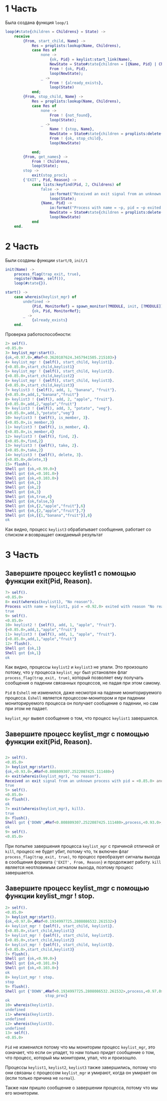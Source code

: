 # 1 Часть

Была создана функция `loop/1`

```erlang
loop(#state{children = Childrens} = State) ->
    receive
        {From, start_child, Name} ->
            Res = proplists:lookup(Name, Childrens),
            case Res of
                none ->
                    {ok, Pid} = keylist:start_link(Name),
                    NewState = State#state{children = [{Name, Pid} | Childrens]},
                    From ! {ok, Pid},
                    loop(NewState);
                _ ->
                    From ! {already_exists},
                    loop(State)
            end;
        {From, stop_child, Name} ->
            Res = proplists:lookup(Name, Childrens),
            case Res of
                none ->
                    From ! {not_found},
                    loop(State);                
                _ ->
                    Name ! {stop, Name},
                    NewState = State#state{children = proplists:delete(Name, Childrens)},
                    From ! {ok, stop_child},
                    loop(NewState)

            end;
        {From, get_names} ->
            From ! Childrens,
            loop(State);
        stop ->
            exit(stop_proc);
        {'EXIT', Pid, Reason} -> 
            case lists:keyfind(Pid, 2, Childrens) of
                false -> 
                    io:format("Received an exit signal from an unknown process with pid = ~p and reason = ~p~n", [Pid, Reason]),
                    loop(State);
                {Name, Pid} ->
                    io:format("Process with name = ~p, pid = ~p exited with reason ~p~n", [Name, Pid, Reason]),
                    NewState = State#state{children = proplists:delete(Name, Childrens)},
                    loop(NewState)
            end            
    end.
```


# 2 Часть

Были созданы функции `start/0`, `init/1`
```erlang
init(Name) ->
    process_flag(trap_exit, true),
    register(Name, self()),
    loop(#state{}).

start() ->
    case whereis(keylist_mgr) of
        undefined -> 
            {Pid, MonitorRef} = spawn_monitor(?MODULE, init, [?MODULE]),
            {ok, Pid, MonitorRef};
        _ ->
            {already_exists}
    end.
```


Проверка работоспособности:
```erlang
2> self().
<0.85.0>
3> keylist_mgr:start().
{ok,<0.97.0>,#Ref<0.3620107624.3457941505.215103>}
4> keylist_mgr ! {self(), start_child, keylist1}.
{<0.85.0>,start_child,keylist1}
5> keylist_mgr ! {self(), start_child, keylist2}.
{<0.85.0>,start_child,keylist2}
6> keylist_mgr ! {self(), start_child, keylist3}.
{<0.85.0>,start_child,keylist3}
7> keylist3 ! {self(), add, 1, "banana", "fruit"}.
{<0.85.0>,add,1,"banana","fruit"}
8> keylist3 ! {self(), add, 2, "apple", "fruit"}.
{<0.85.0>,add,2,"apple","fruit"}
9> keylist3 ! {self(), add, 3, "potato", "veg"}.
{<0.85.0>,add,3,"potato","veg"}
10> keylist3 ! {self(), is_member, 3}.
{<0.85.0>,is_member,3}
11> keylist3 ! {self(), is_member, 4}.
{<0.85.0>,is_member,4}
12> keylist3 ! {self(), find, 2}.
{<0.85.0>,find,2}
13> keylist3 ! {self(), take, 2}.
{<0.85.0>,take,2}
14> keylist3 ! {self(), delete, 3}.
{<0.85.0>,delete,3}
15> flush().
Shell got {ok,<0.99.0>}
Shell got {ok,<0.101.0>}
Shell got {ok,<0.103.0>}
Shell got {ok,1}
Shell got {ok,2}
Shell got {ok,3}
Shell got {ok,true,4}
Shell got {ok,false,5}
Shell got {ok,{2,"apple","fruit"},6}
Shell got {ok,{2,"apple","fruit"},7}
Shell got {ok,[{1,"banana","fruit"}],8}
ok
```

Как видно, процесс `keylist3` обрабатывает сообщения, работает со списком и возвращает ожидаемый результат

# 3 Часть

## Завершите процесс keylist1 с помощью функции exit(Pid, Reason).

```erlang
7> self().
<0.85.0>
8> exit(whereis(keylist1), "No reason").
Process with name = keylist1, pid = <0.92.0> exited with reason "No reason"
true
9> self().
<0.85.0>
10> keylist2 ! {self(), add, 1, "apple", "fruit"}.
{<0.85.0>,add,1,"apple","fruit"}
11> keylist3 ! {self(), add, 1, "apple", "fruit"}.
{<0.85.0>,add,1,"apple","fruit"}
12> flush().
Shell got {ok,1}
Shell got {ok,1}
ok
```

Как видно, процессы `keylist2` и `keylist3` не упали. Это произошло потому, что у процесса `keylist_mgr` был установлен флаг `process_flag(trap_exit, true)`, который позволяет ему получать сообщения о падении связанных процессов, не падая при этом самому. 

`Pid` в `Eshell` не изменился, даже несмотря на падение мониторируемого процесса. `Eshell` является процессом-монитором и при падении мониторируемого процесса он получает сообщение о падении, но сам при этом не падает.

`keylist_mgr` вывел сообщение о том, что процесс `keylist1` завершился.


## Завершите процесс keylist_mgr с помощью функции exit(Pid, Reason).

```erlang

2> self().
<0.85.0>
3> keylist_mgr:start().
{ok,<0.93.0>,#Ref<0.808809307.2522087425.111480>}
4> exit(whereis(keylist_mgr), "no reason").
Received an exit signal from an unknown process with pid = <0.85.0> and reason = "no reason"
true
5> self().
<0.85.0>
6> flush().
ok
7> exit(whereis(keylist_mgr), kill).
true
8> flush().
Shell got {'DOWN',#Ref<0.808809307.2522087425.111480>,process,<0.93.0>,killed}
ok
9> self().
<0.85.0>
```
При попытке завершения процесса `keylist_mgr` с причиной отличной от `kill`, процесс не будет убит, потому что, тк включен флаг `process_flag(trap_exit, true)`, то процесс преобразует сигналы выхода в сообщения формата `{'EXIT', From, Reason}` и продолжает работу. 
`kill` является неотловимым сигналом выхода, поэтому процесс завершается.

## Завершите процесс keylist_mgr с помощью функции keylist_mgr ! stop.

```erlang
2> self().
<0.85.0>
3> keylist_mgr:start().
{ok,<0.97.0>,#Ref<0.1934997725.2808086532.261532>}
4> keylist_mgr ! {self(), start_child, keylist1}.
{<0.85.0>,start_child,keylist1}
5> keylist_mgr ! {self(), start_child, keylist2}.
{<0.85.0>,start_child,keylist2}
6> keylist_mgr ! {self(), start_child, keylist3}.
{<0.85.0>,start_child,keylist3}
7> flush().
Shell got {ok,<0.99.0>}
Shell got {ok,<0.101.0>}
Shell got {ok,<0.103.0>}
ok
8> keylist_mgr ! stop.
stop
9> flush().
Shell got {'DOWN',#Ref<0.1934997725.2808086532.261532>,process,<0.97.0>,
                  stop_proc}
ok
10> whereis(keylist1).
undefined
11> whereis(keylist2).
undefined
12> whereis(keylist3).
undefined
13> self().
<0.85.0>
```

`Pid` не изменился потому что мы мониторим процесс `keylist_mgr`, это означает, что если он упадет, то нам только придет сообщение о том, что процесс, который мы мониторим, упал, что и произошло.

Процессы `keylist1`, `keylist2`, `keylist3` также завершились, потому что они связаны с процессом `keylist_mgr` и умирают, когда он умирает он (если только причина не `normal`).

Также нам пришло сообщение о завершении процесса, потому что мы его мониторим.
